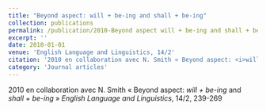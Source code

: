```yaml
---
title: "Beyond aspect: will + be-ing and shall + be-ing"
collection: publications
permalink: /publication/2010-Beyond aspect will + be-ing and shall + be-ing
excerpt: ''
date: 2010-01-01
venue: 'English Language and Linguistics, 14/2'
citation: '2010 en collaboration avec N. Smith « Beyond aspect: <i>will + be-ing</i> and <i>shall + be-ing</i> » <i>English Language and Linguistics</i>, 14/2, 239-269'
category: 'Journal articles'
---
```

2010 en collaboration avec N. Smith « Beyond aspect: <i>will + be-ing</i> and <i>shall + be-ing</i> » <i>English Language and Linguistics</i>, 14/2, 239-269